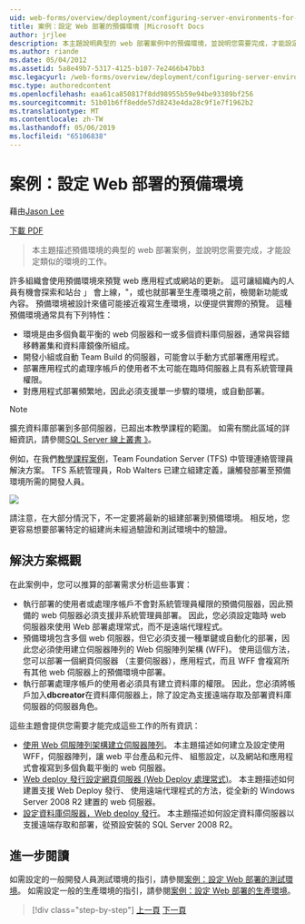 ```yaml
---
uid: web-forms/overview/deployment/configuring-server-environments-for-web-deployment/scenario-configuring-a-staging-environment-for-web-deployment
title: 案例：設定 Web 部署的預備環境 |Microsoft Docs
author: jrjlee
description: 本主題說明典型的 web 部署案例中的預備環境，並說明您需要完成，才能設定類似的環境的工作...
ms.author: riande
ms.date: 05/04/2012
ms.assetid: 5a8e49b7-5317-4125-b107-7e2466b47bb3
msc.legacyurl: /web-forms/overview/deployment/configuring-server-environments-for-web-deployment/scenario-configuring-a-staging-environment-for-web-deployment
msc.type: authoredcontent
ms.openlocfilehash: eaa61ca850817f8dd98955b59e94be93389bf256
ms.sourcegitcommit: 51b01b6ff8edde57d8243e4da28c9f1e7f1962b2
ms.translationtype: MT
ms.contentlocale: zh-TW
ms.lasthandoff: 05/06/2019
ms.locfileid: "65106838"
---
```

# <a name="scenario-configuring-a-staging-environment-for-web-deployment"></a>案例：設定 Web 部署的預備環境

藉由[Jason Lee](https://github.com/jrjlee)

[下載 PDF](https://msdnshared.blob.core.windows.net/media/MSDNBlogsFS/prod.evol.blogs.msdn.com/CommunityServer.Blogs.Components.WeblogFiles/00/00/00/63/56/8130.DeployingWebAppsInEnterpriseScenarios.pdf)

> 本主題描述預備環境的典型的 web 部署案例，並說明您需要完成，才能設定類似的環境的工作。

許多組織會使用預備環境來預覽 web 應用程式或網站的更新。 這可讓組織內的人員有機會探索和站台 」 會上線，"，或也就部署至生產環境之前，檢閱新功能或內容。 預備環境被設計來儘可能接近複寫生產環境，以便提供實際的預覽。 這種預備環境通常具有下列特性：

- 環境是由多個負載平衡的 web 伺服器和一或多個資料庫伺服器，通常與容錯移轉叢集和資料庫鏡像所組成。
- 開發小組或自動 Team Build 的伺服器，可能會以手動方式部署應用程式。
- 部署應用程式的處理序帳戶的使用者不太可能在臨時伺服器上具有系統管理員權限。
- 對應用程式部署頻繁地，因此必須支援單一步驟的環境，或自動部署。

> [!NOTE]
> 擴充資料庫部署到多部伺服器，已超出本教學課程的範圍。 如需有關此區域的詳細資訊，請參閱[SQL Server 線上叢書 》](https://technet.microsoft.com/library/ms130214.aspx)。

例如，在我們[教學課程案例](../deploying-web-applications-in-enterprise-scenarios/enterprise-web-deployment-scenario-overview.md)，Team Foundation Server (TFS) 中管理連絡管理員解決方案。 TFS 系統管理員，Rob Walters 已建立組建定義，讓觸發部署至預備環境所需的開發人員。

![](scenario-configuring-a-staging-environment-for-web-deployment/_static/image1.png)

請注意，在大部分情況下，不一定要將最新的組建部署到預備環境。 相反地，您更容易想要部署特定的組建尚未經過驗證和測試環境中的驗證。

## <a name="solution-overview"></a>解決方案概觀

在此案例中，您可以推算的部署需求分析這些事實：

- 執行部署的使用者或處理序帳戶不會對系統管理員權限的預備伺服器，因此預備的 web 伺服器必須支援非系統管理員部署。 因此，您必須設定臨時 web 伺服器來使用 Web 部署處理常式，而不是遠端代理程式。
- 預備環境包含多個 web 伺服器，但它必須支援一種單鍵或自動化的部署，因此您必須使用建立伺服器陣列的 Web 伺服陣列架構 (WFF)。 使用這個方法，您可以部署一個網頁伺服器 （主要伺服器），應用程式，而且 WFF 會複寫所有其他 web 伺服器上的預備環境中部署。
- 執行部署處理序帳戶的使用者必須具有建立資料庫的權限。 因此，您必須將帳戶加入**dbcreator**在資料庫伺服器上，除了設定為支援遠端存取及部署資料庫伺服器的伺服器角色。

這些主題會提供您需要才能完成這些工作的所有資訊：

- [使用 Web 伺服陣列架構建立伺服器陣列](creating-a-server-farm-with-the-web-farm-framework.md)。 本主題描述如何建立及設定使用 WFF，伺服器陣列，讓 web 平台產品和元件、 組態設定，以及網站和應用程式會複寫到多個負載平衡的 web 伺服器。
- [Web deploy 發行設定網頁伺服器 (Web Deploy 處理常式)](configuring-a-web-server-for-web-deploy-publishing-web-deploy-handler.md)。 本主題描述如何建置支援 Web Deploy 發行、 使用遠端代理程式的方法，從全新的 Windows Server 2008 R2 建置的 web 伺服器。
- [設定資料庫伺服器，Web deploy 發行](configuring-a-database-server-for-web-deploy-publishing.md)。 本主題描述如何設定資料庫伺服器以支援遠端存取和部署，從預設安裝的 SQL Server 2008 R2。

## <a name="further-reading"></a>進一步閱讀

如需設定的一般開發人員測試環境的指引，請參閱[案例：設定 Web 部署的測試環境](scenario-configuring-a-test-environment-for-web-deployment.md)。 如需設定一般的生產環境的指引，請參閱[案例：設定 Web 部署的生產環境](scenario-configuring-a-production-environment-for-web-deployment.md)。

> [!div class="step-by-step"]
> [上一頁](scenario-configuring-a-test-environment-for-web-deployment.md)
> [下一頁](scenario-configuring-a-production-environment-for-web-deployment.md)
